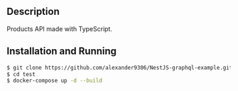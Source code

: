 ## Description

Products API made with TypeScript.

## Installation and Running

```bash
$ git clone https://github.com/alexander9306/NestJS-graphql-example.git --recurse-submodules test
$ cd test
$ docker-compose up -d --build
```
